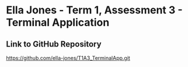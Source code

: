 # Ella Jones - Term 1, Assessment 3 - Terminal Application

## Link to GitHub Repository
https://github.com/ella-jones/T1A3_TerminalApp.git